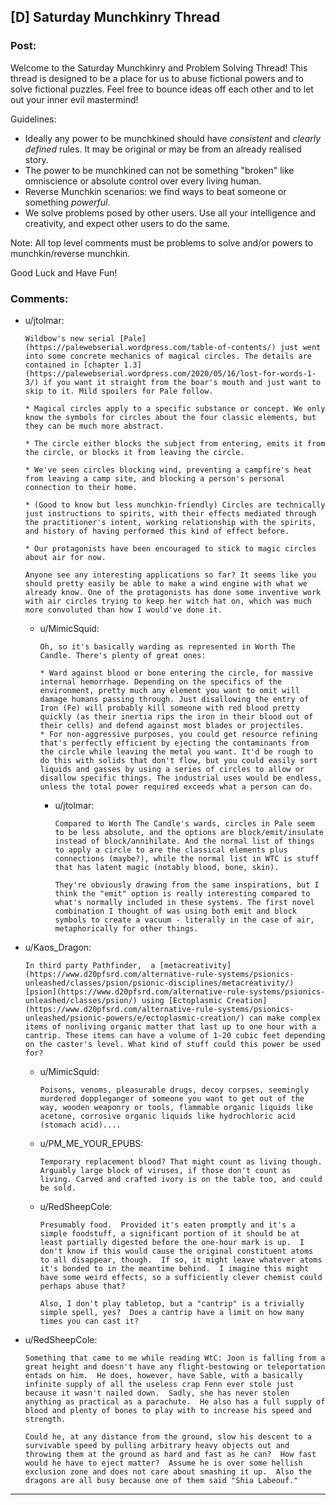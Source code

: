 ## [D] Saturday Munchkinry Thread

### Post:

Welcome to the Saturday Munchkinry and Problem Solving Thread! This thread is designed to be a place for us to abuse fictional powers and to solve fictional puzzles. Feel free to bounce ideas off each other and to let out your inner evil mastermind! 

Guidelines:

* Ideally any power to be munchkined should have *consistent* and *clearly defined* rules. It may be original or may be from an already realised story.
* The power to be munchkined can not be something "broken" like omniscience or absolute control over every living human.
* Reverse Munchkin scenarios: we find ways to beat someone or something  *powerful*.
* We solve problems posed by other users. Use all your intelligence and creativity, and expect other users to do the same.

Note: All top level comments must be problems to solve and/or powers to munchkin/reverse munchkin.

Good Luck and Have Fun!

### Comments:

- u/jtolmar:
  ```
  Wildbow's new serial [Pale](https://palewebserial.wordpress.com/table-of-contents/) just went into some concrete mechanics of magical circles. The details are contained in [chapter 1.3](https://palewebserial.wordpress.com/2020/05/16/lost-for-words-1-3/) if you want it straight from the boar's mouth and just want to skip to it. Mild spoilers for Pale follow.

  * Magical circles apply to a specific substance or concept. We only know the symbols for circles about the four classic elements, but they can be much more abstract.

  * The circle either blocks the subject from entering, emits it from the circle, or blocks it from leaving the circle.

  * We've seen circles blocking wind, preventing a campfire's heat from leaving a camp site, and blocking a person's personal connection to their home. 

  * (Good to know but less munchkin-friendly) Circles are technically just instructions to spirits, with their effects mediated through the practitioner's intent, working relationship with the spirits, and history of having performed this kind of effect before.

  * Our protagonists have been encouraged to stick to magic circles about air for now.

  Anyone see any interesting applications so far? It seems like you should pretty easily be able to make a wind engine with what we already know. One of the protagonists has done some inventive work with air circles trying to keep her witch hat on, which was much more convoluted than how I would've done it.
  ```

  - u/MimicSquid:
    ```
    Oh, so it's basically warding as represented in Worth The Candle. There's plenty of great ones:

    * Ward against blood or bone entering the circle, for massive internal hemorrhage. Depending on the specifics of the environment, pretty much any element you want to omit will damage humans passing through. Just disallowing the entry of Iron (Fe) will probably kill someone with red blood pretty quickly (as their inertia rips the iron in their blood out of their cells) and defend against most blades or projectiles.
    * For non-aggressive purposes, you could get resource refining that's perfectly efficient by ejecting the contaminants from the circle while leaving the metal you want. It'd be rough to do this with solids that don't flow, but you could easily sort liquids and gasses by using a series of circles to allow or disallow specific things. The industrial uses would be endless, unless the total power required exceeds what a person can do.
    ```

    - u/jtolmar:
      ```
      Compared to Worth The Candle's wards, circles in Pale seem to be less absolute, and the options are block/emit/insulate instead of block/annihilate. And the normal list of things to apply a circle to are the classical elements plus connections (maybe?), while the normal list in WTC is stuff that has latent magic (notably blood, bone, skin).

      They're obviously drawing from the same inspirations, but I think the "emit" option is really interesting compared to what's normally included in these systems. The first novel combination I thought of was using both emit and block symbols to create a vacuum - literally in the case of air, metaphorically for other things.
      ```

- u/Kaos_Dragon:
  ```
  In third party Pathfinder,  a [metacreativity](https://www.d20pfsrd.com/alternative-rule-systems/psionics-unleashed/classes/psion/psionic-disciplines/metacreativity/) [psion](https://www.d20pfsrd.com/alternative-rule-systems/psionics-unleashed/classes/psion/) using [Ectoplasmic Creation](https://www.d20pfsrd.com/alternative-rule-systems/psionics-unleashed/psionic-powers/e/ectoplasmic-creation/) can make complex items of nonliving organic matter that last up to one hour with a cantrip. These items can have a volume of 1-20 cubic feet depending on the caster's level. What kind of stuff could this power be used for?
  ```

  - u/MimicSquid:
    ```
    Poisons, venoms, pleasurable drugs, decoy corpses, seemingly murdered doppleganger of someone you want to get out of the way, wooden weaponry or tools, flammable organic liquids like acetone, corrosive organic liquids like hydrochloric acid (stomach acid)....
    ```

  - u/PM_ME_YOUR_EPUBS:
    ```
    Temporary replacement blood? That might count as living though. Arguably large block of viruses, if those don't count as living. Carved and crafted ivory is on the table too, and could be sold.
    ```

  - u/RedSheepCole:
    ```
    Presumably food.  Provided it's eaten promptly and it's a simple foodstuff, a significant portion of it should be at least partially digested before the one-hour mark is up.  I don't know if this would cause the original constituent atoms to all disappear, though.  If so, it might leave whatever atoms it's bonded to in the meantime behind.  I imagine this might have some weird effects, so a sufficiently clever chemist could perhaps abuse that?

    Also, I don't play tabletop, but a "cantrip" is a trivially simple spell, yes?  Does a cantrip have a limit on how many times you can cast it?
    ```

- u/RedSheepCole:
  ```
  Something that came to me while reading WtC: Joon is falling from a great height and doesn't have any flight-bestowing or teleportation entads on him.  He does, however, have Sable, with a basically infinite supply of all the useless crap Fenn ever stole just because it wasn't nailed down.  Sadly, she has never stolen anything as practical as a parachute.  He also has a full supply of blood and plenty of bones to play with to increase his speed and strength.

  Could he, at any distance from the ground, slow his descent to a survivable speed by pulling arbitrary heavy objects out and throwing them at the ground as hard and fast as he can?  How fast would he have to eject matter?  Assume he is over some hellish exclusion zone and does not care about smashing it up.  Also the dragons are all busy because one of them said "Shia Labeouf."
  ```

---

